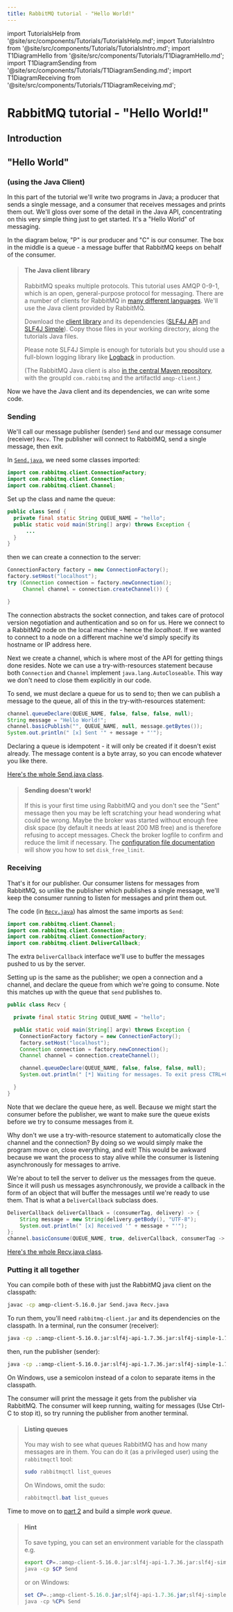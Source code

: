 ```yaml
---
title: RabbitMQ tutorial - "Hello World!"
---
```

<!--
Copyright (c) 2005-2024 Broadcom. All Rights Reserved. The term "Broadcom" refers to Broadcom Inc. and/or its subsidiaries.

All rights reserved. This program and the accompanying materials
are made available under the terms of the under the Apache License,
Version 2.0 (the "License”); you may not use this file except in compliance
with the License. You may obtain a copy of the License at

https://www.apache.org/licenses/LICENSE-2.0

Unless required by applicable law or agreed to in writing, software
distributed under the License is distributed on an "AS IS" BASIS,
WITHOUT WARRANTIES OR CONDITIONS OF ANY KIND, either express or implied.
See the License for the specific language governing permissions and
limitations under the License.
-->

import TutorialsHelp from '@site/src/components/Tutorials/TutorialsHelp.md';
import TutorialsIntro from '@site/src/components/Tutorials/TutorialsIntro.md';
import T1DiagramHello from '@site/src/components/Tutorials/T1DiagramHello.md';
import T1DiagramSending from '@site/src/components/Tutorials/T1DiagramSending.md';
import T1DiagramReceiving from '@site/src/components/Tutorials/T1DiagramReceiving.md';

# RabbitMQ tutorial - "Hello World!"

## Introduction

<TutorialsHelp/>
<TutorialsIntro/>

## "Hello World"
### (using the Java Client)

In this part of the tutorial we'll write two programs in Java; a
producer that sends a single message, and a consumer that receives
messages and prints them out.  We'll gloss over some of the detail in
the Java API, concentrating on this very simple thing just to get
started.  It's a "Hello World" of messaging.

In the diagram below, "P" is our producer and "C" is our consumer. The
box in the middle is a queue - a message buffer that RabbitMQ keeps
on behalf of the consumer.

<T1DiagramHello/>

> #### The Java client library
>
> RabbitMQ speaks multiple protocols. This tutorial uses AMQP 0-9-1, which is an open,
> general-purpose protocol for messaging. There are a number of clients
> for RabbitMQ in [many different
> languages](/client-libraries/devtools). We'll
> use the Java client provided by RabbitMQ.
>
> Download the [client library](https://repo1.maven.org/maven2/com/rabbitmq/amqp-client/5.16.0/amqp-client-5.16.0.jar)
> and its dependencies ([SLF4J API](https://repo1.maven.org/maven2/org/slf4j/slf4j-api/1.7.36/slf4j-api-1.7.36.jar) and
> [SLF4J Simple](https://repo1.maven.org/maven2/org/slf4j/slf4j-simple/1.7.36/slf4j-simple-1.7.36.jar)).
> Copy those files in your working directory, along the tutorials Java files.
>
> Please note SLF4J Simple is enough for tutorials but you should use a full-blown
> logging library like [Logback](https://logback.qos.ch/) in production.
>
> (The RabbitMQ Java client is also [in the central Maven repository](https://mvnrepository.com/artifact/com.rabbitmq/amqp-client),
> with the groupId `com.rabbitmq` and the artifactId `amqp-client`.)

Now we have the Java client and its dependencies, we can write some
code.

### Sending

<T1DiagramSending/>

We'll call our message publisher (sender) `Send` and our message consumer (receiver)
`Recv`.  The publisher will connect to RabbitMQ, send a single message,
then exit.

In
[`Send.java`](https://github.com/rabbitmq/rabbitmq-tutorials/blob/main/java/Send.java),
we need some classes imported:

```java
import com.rabbitmq.client.ConnectionFactory;
import com.rabbitmq.client.Connection;
import com.rabbitmq.client.Channel;
```

Set up the class and name the queue:

```java
public class Send {
  private final static String QUEUE_NAME = "hello";
  public static void main(String[] argv) throws Exception {
      ...
  }
}
```

then we can create a connection to the server:

```java
ConnectionFactory factory = new ConnectionFactory();
factory.setHost("localhost");
try (Connection connection = factory.newConnection();
     Channel channel = connection.createChannel()) {

}
```

The connection abstracts the socket connection, and takes care of
protocol version negotiation and authentication and so on for us. Here
we connect to a RabbitMQ node on the local machine - hence the
_localhost_. If we wanted to connect to a node on a different
machine we'd simply specify its hostname or IP address here.

Next we create a channel, which is where most of the API for getting
things done resides. Note we can use a try-with-resources statement
because both `Connection` and `Channel` implement `java.lang.AutoCloseable`.
This way we don't need to close them explicitly in our code.

To send, we must declare a queue for us to send to; then we can publish a message
to the queue, all of this in the try-with-resources statement:

```java
channel.queueDeclare(QUEUE_NAME, false, false, false, null);
String message = "Hello World!";
channel.basicPublish("", QUEUE_NAME, null, message.getBytes());
System.out.println(" [x] Sent '" + message + "'");
```

Declaring a queue is idempotent - it will only be created if it doesn't
exist already. The message content is a byte array, so you can encode
whatever you like there.

[Here's the whole Send.java
class](https://github.com/rabbitmq/rabbitmq-tutorials/blob/main/java/Send.java).

> #### Sending doesn't work!
>
> If this is your first time using RabbitMQ and you don't see the "Sent"
> message then you may be left scratching your head wondering what could
> be wrong. Maybe the broker was started without enough free disk space
> (by default it needs at least 200 MB free) and is therefore refusing to
> accept messages. Check the broker logfile to confirm and reduce the
> limit if necessary. The <a
> href="../configure#config-items">configuration
> file documentation</a> will show you how to set <code>disk_free_limit</code>.


### Receiving

That's it for our publisher.  Our consumer listens for messages from
RabbitMQ, so unlike the publisher which publishes a single message, we'll
keep the consumer running to listen for messages and print them out.

<T1DiagramReceiving/>

The code (in [`Recv.java`](https://github.com/rabbitmq/rabbitmq-tutorials/blob/main/java/Recv.java)) has almost the same imports as `Send`:

```java
import com.rabbitmq.client.Channel;
import com.rabbitmq.client.Connection;
import com.rabbitmq.client.ConnectionFactory;
import com.rabbitmq.client.DeliverCallback;
```

The extra `DeliverCallback` interface we'll use to buffer the messages pushed to us by the server.

Setting up is the same as the publisher; we open a connection and a
channel, and declare the queue from which we're going to consume.
Note this matches up with the queue that `send` publishes to.

```java
public class Recv {

  private final static String QUEUE_NAME = "hello";

  public static void main(String[] argv) throws Exception {
    ConnectionFactory factory = new ConnectionFactory();
    factory.setHost("localhost");
    Connection connection = factory.newConnection();
    Channel channel = connection.createChannel();

    channel.queueDeclare(QUEUE_NAME, false, false, false, null);
    System.out.println(" [*] Waiting for messages. To exit press CTRL+C");

  }
}

```

Note that we declare the queue here, as well. Because we might start
the consumer before the publisher, we want to make sure the queue exists
before we try to consume messages from it.

Why don't we use a try-with-resource statement to automatically close
the channel and the connection? By doing so we would simply make the program
move on, close everything, and exit! This would be awkward because
we want the process to stay alive while the consumer is listening
asynchronously for messages to arrive.

We're about to tell the server to deliver us the messages from the
queue. Since it will push us messages asynchronously, we provide a
callback in the form of an object that will buffer the messages until
we're ready to use them. That is what a `DeliverCallback` subclass does.

```java
DeliverCallback deliverCallback = (consumerTag, delivery) -> {
    String message = new String(delivery.getBody(), "UTF-8");
    System.out.println(" [x] Received '" + message + "'");
};
channel.basicConsume(QUEUE_NAME, true, deliverCallback, consumerTag -> { });
```

[Here's the whole Recv.java
class](https://github.com/rabbitmq/rabbitmq-tutorials/blob/main/java/Recv.java).

### Putting it all together

You can compile both of these with just the RabbitMQ java client on
the classpath:

```bash
javac -cp amqp-client-5.16.0.jar Send.java Recv.java
```

To run them, you'll need `rabbitmq-client.jar` and its dependencies on
the classpath.  In a terminal, run the consumer (receiver):

```bash
java -cp .:amqp-client-5.16.0.jar:slf4j-api-1.7.36.jar:slf4j-simple-1.7.36.jar Recv
```

then, run the publisher (sender):

```bash
java -cp .:amqp-client-5.16.0.jar:slf4j-api-1.7.36.jar:slf4j-simple-1.7.36.jar Send
```

On Windows, use a semicolon instead of a colon to separate items in the classpath.

The consumer will print the message it gets from the publisher via
RabbitMQ. The consumer will keep running, waiting for messages (Use Ctrl-C to stop it), so try running
the publisher from another terminal.

> #### Listing queues
>
> You may wish to see what queues RabbitMQ has and how many
> messages are in them. You can do it (as a privileged user) using the `rabbitmqctl` tool:
>
> ```bash
> sudo rabbitmqctl list_queues
> ```
>
> On Windows, omit the sudo:
> ```PowerShell
> rabbitmqctl.bat list_queues
> ```


Time to move on to [part 2](./tutorial-two-java) and build a simple _work queue_.

> #### Hint
> To save typing, you can set an environment variable for the classpath e.g.
>
> ```bash
> export CP=.:amqp-client-5.16.0.jar:slf4j-api-1.7.36.jar:slf4j-simple-1.7.36.jar
> java -cp $CP Send
> ```
>
> or on Windows:
> ```PowerShell
> set CP=.;amqp-client-5.16.0.jar;slf4j-api-1.7.36.jar;slf4j-simple-1.7.36.jar
> java -cp %CP% Send
> ```

